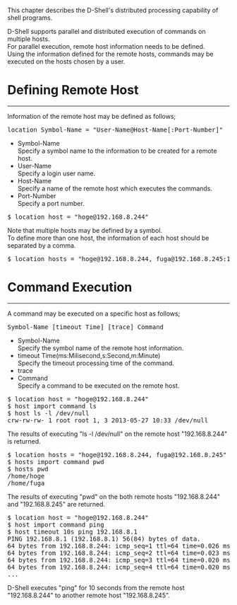 This chapter describes the D-Shell's distributed processing capability of shell programs.  

D-Shell supports parallel and distributed execution of commands on multiple hosts.  
For parallel execution, remote host information needs to be defined.  
Using the information defined for the remote hosts, commands may be executed on the hosts chosen by a user.  

# Defining Remote Host
***
Information of the remote host may be defined as follows;  

<pre class="toolbar:0 highlight:0">
location Symbol-Name = "User-Name@Host-Name[:Port-Number]"
</pre>

* Symbol-Name  
Specify a symbol name to the information to be created for a remote host.  
* User-Name  
Specify a login user name.  
* Host-Name  
Specify a name of the remote host which executes the commands.  
* Port-Number  
Specify a port number.  

<pre class="toolbar:1 highlight:0" title="Example of definition">
$ location host = "hoge@192.168.8.244"
</pre>

Note that multiple hosts may be defined by a symbol.  
To define more than one host, the information of each host should be separated by a comma.  

<pre class="toolbar:1 highlight:0" title="Example of definition">
$ location hosts = "hoge@192.168.8.244, fuga@192.168.8.245:15555"
</pre>


# Command Execution
***
A command may be executed on a specific host as follows;  
<pre class="toolbar:0 highlight:0">
Symbol-Name [timeout Time] [trace] Command
</pre>

* Symbol-Name  
Specify the symbol name of the remote host information.  
* timeout Time(ms:Milisecond,s:Second,m:Minute)  
Specify the timeout processing time of the command.  
* trace  
* Command  
Specify a command to be executed on the remote host.  

<pre class="toolbar:1 highlight:0" title="Eexample of command execution">
$ location host = "hoge@192.168.8.244"
$ host import command ls
$ host ls -l /dev/null
crw-rw-rw- 1 root root 1, 3 2013-05-27 10:33 /dev/null
</pre>
The results of executing "ls -l /dev/null" on the remote host "192.168.8.244" is returned.  

<pre class="toolbar:1 highlight:0" title="Eexample of command execution">
$ location hosts = "hoge@192.168.8.244, fuga@192.168.8.245"
$ hosts import command pwd
$ hosts pwd
/home/hoge
/home/fuga
</pre>
The results of executing "pwd" on the both remote hosts "192.168.8.244" and "192.168.8.245" are returned.  


<pre class="toolbar:1 highlight:0" title="Eexample of command execution">
$ location host = "hoge@192.168.8.244"
$ host import command ping
$ host timeout 10s ping 192.168.8.1
PING 192.168.8.1 (192.168.8.1) 56(84) bytes of data.
64 bytes from 192.168.8.244: icmp_seq=1 ttl=64 time=0.026 ms
64 bytes from 192.168.8.244: icmp_seq=2 ttl=64 time=0.023 ms
64 bytes from 192.168.8.244: icmp_seq=3 ttl=64 time=0.020 ms
64 bytes from 192.168.8.244: icmp_seq=4 ttl=64 time=0.020 ms
...
</pre>
D-Shell executes "ping" for 10 seconds from the remote host "192.168.8.244" to another remote host "192.168.8.245".  
